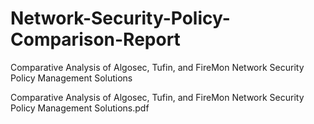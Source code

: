 # Network-Security-Policy-Comparison-Report

Comparative Analysis of Algosec, Tufin, and FireMon Network Security Policy Management Solutions

Comparative Analysis of Algosec, Tufin, and FireMon Network Security Policy Management Solutions.pdf
